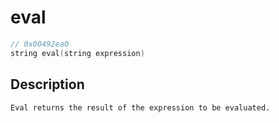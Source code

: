 # eval
```c
// 0x00492ea0
string eval(string expression)
```
## Description
```
Eval returns the result of the expression to be evaluated.
```
